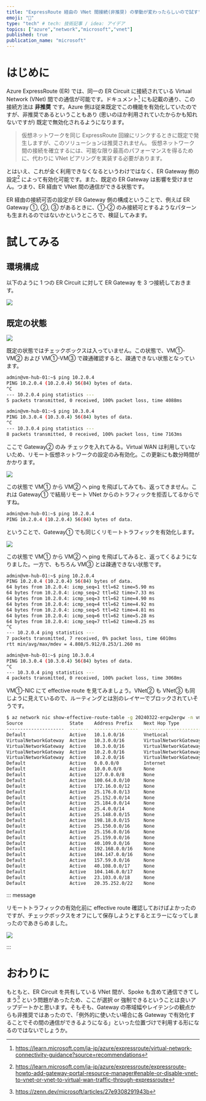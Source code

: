 ```yaml
---
title: "ExpressRoute 経由の VNet 間接続(非推奨) の挙動が変わったらしいので試す"
emoji: "🚅"
type: "tech" # tech: 技術記事 / idea: アイデア
topics: ["azure","network","microsoft","vnet"]
published: true
publication_name: "microsoft"
---
```


# はじめに

Azure ExpressRoute (ER) では、同一の ER Circuit に接続されている Virtual Network (VNet) 間での通信が可能です。ドキュメント[^1] にも記載の通り、この接続方法は **非推奨** です。Azure 側は従来既定でこの機能を有効化していたのですが、非推奨であるということもあり (思いのほか利用されていたからかも知れないですが) 既定で無効化されるようになります。
> 仮想ネットワークを同じ ExpressRoute 回線にリンクするときに既定で発生しますが、このソリューションは推奨されません。 仮想ネットワーク間の接続を確立するには、可能な限り最高のパフォーマンスを得るために、代わりに VNet ピアリングを実装する必要があります。

とはいえ、これが全く利用できなくなるというわけではなく、ER Gateway 側の設定[^2] によって有効化可能です。また、既定の ER Gateway は影響を受けません。つまり、ER 経由で VNet 間の通信ができる状態です。

ER 経由の接続可否の設定が ER Gateway 側の構成ということで、例えば ER Gateway ①, ②, ③ があるときに、①-② のみ接続可とするようなパターンも生まれるのではないかというところで、検証してみます。

[^1]:https://learn.microsoft.com/ja-jp/azure/expressroute/virtual-network-connectivity-guidance?source=recommendations
[^2]:https://learn.microsoft.com/ja-jp/azure/expressroute/expressroute-howto-add-gateway-portal-resource-manager#enable-or-disable-vnet-to-vnet-or-vnet-to-virtual-wan-traffic-through-expressroute


# 試してみる
## 環境構成
以下のように 1 つの ER Circuit に対して ER Gateway を 3 つ接続しておきます。

![](/images/20240322-ergw2ergw/architecture.png)

## 既定の状態

![](/images/20240322-ergw2ergw/01.png)

既定の状態ではチェックボックスは入っていません。この状態で、VM①-VM② および VM①-VM③ で疎通確認すると、疎通できない状態となっています。

```bash
admin@vm-hub-01:~$ ping 10.2.0.4
PING 10.2.0.4 (10.2.0.4) 56(84) bytes of data.
^C
--- 10.2.0.4 ping statistics ---
5 packets transmitted, 0 received, 100% packet loss, time 4088ms

admin@vm-hub-01:~$ ping 10.3.0.4
PING 10.3.0.4 (10.3.0.4) 56(84) bytes of data.
^C
--- 10.3.0.4 ping statistics ---
8 packets transmitted, 0 received, 100% packet loss, time 7163ms
```

ここで Gateway② のみ チェックを入れてみる。Virtual WAN は利用していないため、リモート仮想ネットワークの設定のみ有効化。この更新にも数分時間がかかります。

![](/images/20240322-ergw2ergw/02.png)

この状態で VM① から VM② へ ping を飛ばしてみても、返ってきません。これは Gateway① で結局リモート VNet からのトラフィックを拒否してるからですね。

```bash
admin@vm-hub-01:~$ ping 10.2.0.4
PING 10.2.0.4 (10.2.0.4) 56(84) bytes of data.
```

ということで、Gateway① でも同じくリモートトラフィックを有効化します。

![](/images/20240322-ergw2ergw/03.png)

この状態で VM① から VM② へ  ping を飛ばしてみると、返ってくるようになりました。一方で、もちろん VM③ とは疎通できない状態です。

```bash
admin@vm-hub-01:~$ ping 10.2.0.4
PING 10.2.0.4 (10.2.0.4) 56(84) bytes of data.
64 bytes from 10.2.0.4: icmp_seq=1 ttl=62 time=5.90 ms
64 bytes from 10.2.0.4: icmp_seq=2 ttl=62 time=7.33 ms
64 bytes from 10.2.0.4: icmp_seq=3 ttl=62 time=4.90 ms
64 bytes from 10.2.0.4: icmp_seq=4 ttl=62 time=4.92 ms
64 bytes from 10.2.0.4: icmp_seq=5 ttl=62 time=4.81 ms
64 bytes from 10.2.0.4: icmp_seq=6 ttl=62 time=5.28 ms
64 bytes from 10.2.0.4: icmp_seq=7 ttl=62 time=8.25 ms
^C
--- 10.2.0.4 ping statistics ---
7 packets transmitted, 7 received, 0% packet loss, time 6010ms
rtt min/avg/max/mdev = 4.808/5.912/8.253/1.260 ms

admin@vm-hub-01:~$ ping 10.3.0.4
PING 10.3.0.4 (10.3.0.4) 56(84) bytes of data.
^C
--- 10.3.0.4 ping statistics ---
4 packets transmitted, 0 received, 100% packet loss, time 3068ms
```

VM①-NIC にて effective route を見てみましょう。VNet② も VNet③ も同じように見えているので、ルーティングとは別のレイヤーでブロックされていそうです。

```bash
$ az network nic show-effective-route-table -g 20240322-ergw2ergw -n vm-hub-01569 -o table
Source                 State    Address Prefix    Next Hop Type          Next Hop IP
---------------------  -------  ----------------  ---------------------  -------------
Default                Active   10.1.0.0/16       VnetLocal
VirtualNetworkGateway  Active   10.3.0.0/16       VirtualNetworkGateway  10.2.146.76
VirtualNetworkGateway  Active   10.3.0.0/16       VirtualNetworkGateway  10.2.146.77
VirtualNetworkGateway  Active   10.2.0.0/16       VirtualNetworkGateway  10.2.146.76
VirtualNetworkGateway  Active   10.2.0.0/16       VirtualNetworkGateway  10.2.146.77
Default                Active   0.0.0.0/0         Internet
Default                Active   10.0.0.0/8        None
Default                Active   127.0.0.0/8       None
Default                Active   100.64.0.0/10     None
Default                Active   172.16.0.0/12     None
Default                Active   25.176.0.0/13     None
Default                Active   25.152.0.0/14     None
Default                Active   25.184.0.0/14     None
Default                Active   25.4.0.0/14       None
Default                Active   25.148.0.0/15     None
Default                Active   198.18.0.0/15     None
Default                Active   25.150.0.0/16     None
Default                Active   25.156.0.0/16     None
Default                Active   25.159.0.0/16     None
Default                Active   40.109.0.0/16     None
Default                Active   192.168.0.0/16    None
Default                Active   104.147.0.0/16    None
Default                Active   157.59.0.0/16     None
Default                Active   40.108.0.0/17     None
Default                Active   104.146.0.0/17    None
Default                Active   23.103.0.0/18     None
Default                Active   20.35.252.0/22    None
```

::: message

リモートトラフィックの有効化前に effective route 確認しておけばよかったのですが、チェックボックスをオフにして保存しようとするとエラーになってしまったのであきらめました。

![](/images/20240322-ergw2ergw/04.png)

:::

# おわりに

もともと、ER Circuit を共有している VNet 間が、Spoke も含めて通信できてしまう[^3] という問題があったため、ここが選択 or 強制できるということは良いアップデートかと思います。そもそも、Gateway の帯域幅やレイテンシの観点からも非推奨ではあったので、「例外的に使いたい場合に各 Gateway で有効化することでその間の通信ができるようになる」といった位置づけで利用する形になるのではないでしょうか。

[^3]:https://zenn.dev/microsoft/articles/27e9308291943b